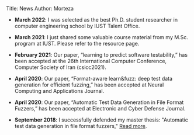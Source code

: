 Title: News
Author: Morteza


* **March 2022**: I was selected as the best Ph.D. student researcher in computer engineering school by IUST Talent Office.

* **March 2021**: I just shared some valuable course material from my M.Sc. program at IUST. Please refer to the resource page.

* **February 2021**:
  Our paper, “learning to predict software testability,” has been accepted at the 26th International Computer Conference, Computer Society of Iran (csicc2021).

* **April 2020**: Our paper, “Format-aware learn&fuzz: deep test data generation for efficient fuzzing,” has been accepted at Neural Computing and Applications Journal.

* **April 2020**:
 Our paper, “Automatic Test Data Generation in File Format Fuzzers,” has been accepted at Electronic and Cyber Defense Journal.
  
* **September 2018**: 
  I successfully defended my master thesis: "Automatic test data generation in file format fuzzers," [Read more](http://www.iust.ac.ir/content/53967/%D9%85%D8%B1%D8%AA%D8%B6%DB%8C-%D8%B0%D8%A7%DA%A9%D8%B1%DB%8C-%D9%86%D8%B5%D8%B1%D8%A7%D8%A8%D8%A7%D8%AF%DB%8C--1397_YW_SLASH_06_YW_SLASH_31).

